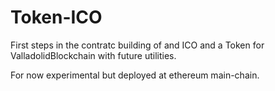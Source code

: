 # Token-ICO

First steps in the contratc building of and ICO and a Token for ValladolidBlockchain with future utilities.

For now experimental but deployed at ethereum main-chain.
